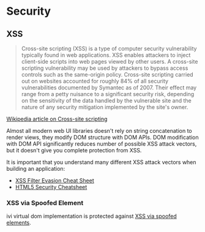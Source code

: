 # Security

## XSS

> Cross-site scripting (XSS) is a type of computer security vulnerability typically found in web applications. XSS
> enables attackers to inject client-side scripts into web pages viewed by other users. A cross-site scripting
> vulnerability may be used by attackers to bypass access controls such as the same-origin policy. Cross-site
> scripting carried out on websites accounted for roughly 84% of all security vulnerabilities documented by Symantec
> as of 2007. Their effect may range from a petty nuisance to a significant security risk, depending on the
> sensitivity of the data handled by the vulnerable site and the nature of any security mitigation implemented by
> the site's owner.

[Wikipedia article on Cross-site scripting](https://en.wikipedia.org/wiki/Cross-site_scripting)

Almost all modern web UI libraries doesn't rely on string concatenation to render views, they modify DOM structure with
DOM APIs. DOM modification with DOM API significantly reduces number of possible XSS attack vectors, but it doesn't give
you complete protection from XSS.

It is important that you understand many different XSS attack vectors when building an application:

- [XSS Filter Evasion Cheat Sheet](https://www.owasp.org/index.php/XSS_Filter_Evasion_Cheat_Sheet)
- [HTML5 Security Cheatsheet](http://heideri.ch/jso/)

### XSS via Spoofed Element

ivi virtual dom implementation is protected against
[XSS via spoofed elements](http://danlec.com/blog/xss-via-a-spoofed-react-element).

